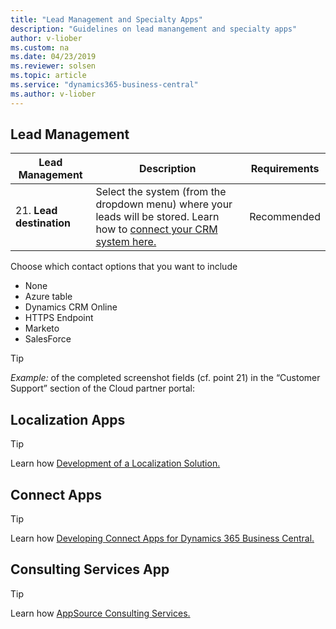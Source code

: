 ```yaml
---
title: "Lead Management and Specialty Apps"
description: "Guidelines on lead manangement and specialty apps"
author: v-liober
ms.custom: na
ms.date: 04/23/2019
ms.reviewer: solsen
ms.topic: article
ms.service: "dynamics365-business-central"
ms.author: v-liober
---
```

## Lead Management

| Lead Management      | Description  | Requirements |
|----------------------|--------------|--------------|
| 21. **Lead destination** | Select the system (from the dropdown menu) where your leads will be stored. Learn how to [connect your CRM system here.](https://cloudpartner.azure.com/#documentation/get-customer-leads/how-to-connect-your-crm-system-with-the-cloud-partner-portal) | Recommended  |

Choose which contact options that you want to include
- None
- Azure table
- Dynamics CRM Online
- HTTPS Endpoint
- Marketo
- SalesForce

> [!TIP]
>   *Example:* of the completed screenshot fields (cf. point 21) in the “Customer Support” section of the Cloud partner portal:

## <a name="Localization"></a>Localization Apps

> [!TIP]
Learn how [Development of a Localization Solution.](https://docs.microsoft.com/en-us/dynamics365/business-central/dev-itpro/developer/readiness/readiness-develop-localization)

## <a name="Connect"></a>Connect Apps

> [!TIP]
Learn how [Developing Connect Apps for Dynamics 365 Business Central.](https://docs.microsoft.com/en-us/dynamics365/business-central/dev-itpro/developer/devenv-develop-connect-apps) 

## <a name="ConsultingServices"></a>Consulting Services App

> [!TIP]
Learn how [AppSource Consulting Services.](https://docs.microsoft.com/en-us/dynamics365/business-central/dev-itpro/developer/readiness/readiness-consulting) 
